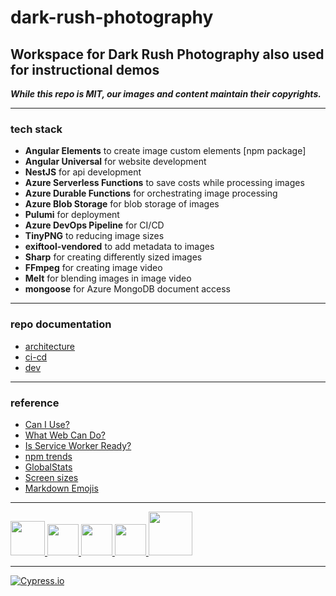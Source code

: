 # dark-rush-photography

## Workspace for Dark Rush Photography also used for instructional demos

**_While this repo is MIT, our images and content maintain their copyrights._**

---

### tech stack

- **Angular Elements** to create image custom elements [npm package]
- **Angular Universal** for website development
- **NestJS** for api development
- **Azure Serverless Functions** to save costs while processing images
- **Azure Durable Functions** for orchestrating image processing
- **Azure Blob Storage** for blob storage of images
- **Pulumi** for deployment
- **Azure DevOps Pipeline** for CI/CD
- **TinyPNG** to reducing image sizes
- **exiftool-vendored** to add metadata to images
- **Sharp** for creating differently sized images
- **FFmpeg** for creating image video
- **Melt** for blending images in image video
- **mongoose** for Azure MongoDB document access

---

### repo documentation

- [architecture](https://github.com/milanpollock/dark-rush-photography/blob/master/tools/markdown/architecture.md)
- [ci-cd](https://github.com/milanpollock/dark-rush-photography/blob/master/tools/markdown/cicd.md)
- [dev](https://github.com/milanpollock/dark-rush-photography/blob/master/tools/markdown/dev.md)

---

### reference

- [Can I Use?](https://caniuse.com/)
- [What Web Can Do?](https://whatwebcando.today/)
- [Is Service Worker Ready?](https://jakearchibald.github.io/isserviceworkerready/)
- [npm trends](https://www.npmtrends.com/)
- [GlobalStats](https://gs.statcounter.com/)
- [Screen sizes](https://screensiz.es)
- [Markdown Emojis](https://github.com/ikatyang/emoji-cheat-sheet/blob/master/README.md)

---

<!-- markdownlint-disable -->

<div>
   <a href="https://nx.dev/">
      <img src="https://raw.githubusercontent.com/nrwl/nx/master/images/nx-logo.png" width="55">
   </a>

   <a href="https://angular.io/">
      <img src="https://angular.io/assets/images/logos/angular/angular.svg" width="50">
   </a>
   <a href="https://nestjs.com/">
      <img src="https://docs.nestjs.com/assets/logo-small.svg" width="50">
   </a>
   <a href="https://storybook.js.org/">
      <img src="https://pbs.twimg.com/profile_images/1100804485616566273/sOct-Txm_400x400.png" width="50">
   </a>
   <a href="https://www.pulumi.com/">
      <img src="https://www.pulumi.com/images/mascot/pulumipus.svg" width="70">
   </a>
</div>

<!-- markdownlint-restore -->

---

[![Cypress.io](https://img.shields.io/badge/tested%20with-Cypress-04C38E.svg)](https://www.cypress.io/)
